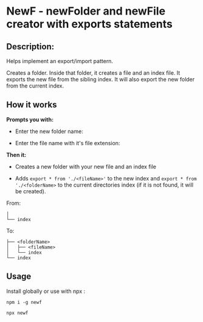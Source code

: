 # NewF - newFolder and newFile creator with exports statements

## Description:

Helps implement an export/import pattern.

Creates a folder. Inside that folder, it creates a file and an index file. It exports the new file from the sibling index. It will also export the new folder from the current index.

## How it works

**Prompts you with:**

- Enter the new folder name:

- Enter the file name with it's file extension:

**Then it:**

- Creates a new folder with your new file and an index file

- Adds `export * from './<fileName>'` to the new index and `export * from './<folderName>` to the current directories index (if it is not found, it will be created).

From:

```
│
└── index
```

To:

```
├── <folderName>
│   ├── <fileName>
│   └── index
└── index
```

## Usage

Install globally or use with npx :

```
npm i -g newf

npx newf
```
